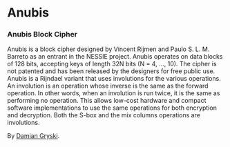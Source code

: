 # Anubis
### Anubis Block Cipher
Anubis is a block cipher designed by Vincent Rijmen and Paulo S. L. M. Barreto as an entrant in the NESSIE project. Anubis operates on data blocks of 128 bits, accepting keys of length 32N bits (N = 4, ..., 10). The cipher is not patented and has been released by the designers for free public use. Anubis is a Rijndael variant that uses involutions for the various operations. An involution is an operation whose inverse is the same as the forward operation. In other words, when an involution is run twice, it is the same as performing no operation. This allows low-cost hardware and compact software implementations to use the same operations for both encryption and decryption. Both the S-box and the mix columns operations are involutions.

By [Damian Gryski](https://github.com/dgryski).
